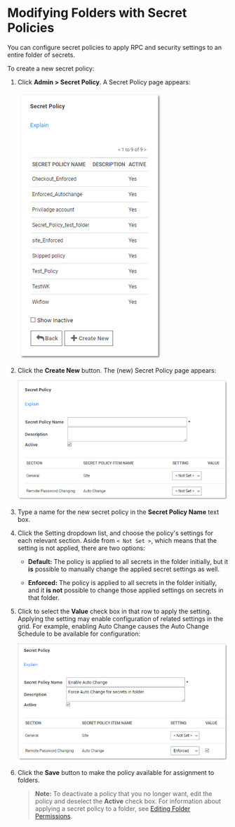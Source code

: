 [title]: # (Modifying Folders with Secret Policies)
[tags]: # (Folder)
[priority]: # (1000)

# Modifying Folders with Secret Policies

You can configure secret policies to apply RPC and security settings to an entire folder of secrets.

To create a new secret policy:

1. Click **Admin \> Secret Policy**. A Secret Policy page appears:

   ![1557158189203](images/1557158189203.png)

1. Click the **Create New** button. The (new) Secret Policy page appears:

   ![1557158522564](images/1557158522564.png)

1. Type a name for the new secret policy in the **Secret Policy Name** text box.

1. Click the Setting dropdown list, and choose the policy's settings for each relevant section. Aside from `< Not Set >`, which means that the setting is not applied, there are two options:

   - **Default:** The policy is applied to all secrets in the folder initially, but it **is** possible to manually change the applied secret settings as well.

   - **Enforced:** The policy is applied to all secrets in the folder initially, and it **is not** possible to change those applied settings on secrets in that folder.

1. Click to select the **Value** check box in that row to apply the setting. Applying the setting may enable configuration of related settings in the grid. For example, enabling Auto Change causes the Auto Change Schedule to be available for configuration:

   ![1557158990439](images/1557158990439.png)

1. Click the **Save** button to make the policy available for assignment to folders.

   > **Note:** To deactivate a policy that you no longer want, edit the policy and deselect the **Active** check box. For information about applying a secret policy to a folder, see [Editing Folder Permissions](../editing-folder-permissions/index.md).
